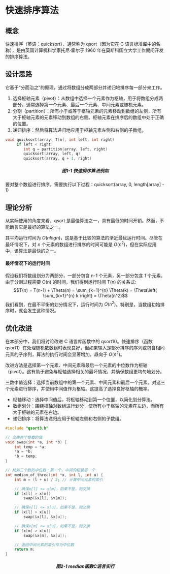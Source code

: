 # 快速排序算法

## 概念

快速排序（英语：quicksort），通常称为 qsort（因为它在 C 语言标准库中的名称），是由英国计算机科学家托尼·霍尔于 1960 年在莫斯科国立大学工作期间开发的排序算法。

## 设计思路

它基于“分而治之”的原理，通过将数组分成两部分并递归地排序每一部分来工作。
1. 选择枢轴元素（pivot）：从数组中选择一个元素作为枢轴，用于将数组分成两部分。通常选择第一个元素、最后一个元素、中间元素或随机元素。
2. 分割（partition）：所有小于或等于枢轴元素的元素移动到数组的左侧，所有大于枢轴元素的元素移动到数组的右侧。枢轴元素在排序后的数组中处于正确的位置。
3. 递归排序：然后将算法递归地应用于枢轴元素左侧和右侧的子数组。

```C lang
void quicksort(array: T[n], int left, int right)
     if left < right
        int q = partition(array, left, right)
        quicksort(array, left, q)
        quicksort(array, q + 1, right)

```
<h5 align="center">图1-1 快速排序算法例如</h5>

要对整个数组进行排序，需要执行以下过程：quicksort(array, 0, length[array] - 1)

## 理论分析
从实际使用的角度来看，qsort 是最佳算法之一，具有最低的时间开销。然而，不能断言它是最好的算法之一。

其平均运行时间为 $O(nlogn)$，这是基于比较的算法的渐近最优运行时间。尽管在最坏情况下，对 $n$ 个元素的数组进行排序的时间可能是 $O(n^2)$，但在实际应用中，该算法是最快的之一。

#### 最坏情况下的运行时间
假设我们将数组划分为两部分，一部分包含 n-1 个元素，另一部分包含 1 个元素。由于分割过程需要 O(n) 的时间，我们得到运行时间 T(n) 的关系式:
$$T(n) = T(n-1) + \Theta(n) = \sum_{k=1}^{n} \Theta(k) = \Theta\left( \sum_{k=1}^{n} k \right) = \Theta(n^2)$$
我们看到，在最不平衡的划分情况下，运行时间为 $O(n^2)$。特别是，当数组初始排序时，就会发生这种情况。

## 优化改进

在本部分中，我们将讨论改进 C 语言库函数中的 qsort1()。快速排序（函数 qsort1）在处理随机数数组时表现良好，但如果输入是部分排序的序列或包含相同元素的子序列，算法的执行时间会显著增加，趋向于 $O(n^2)$。

改进方法是选择第一个元素、中间元素和最后一个元素的中位数作为枢轴（pivot）。这有助于避免与枢轴选择相关的最坏情况，并确保数组更均匀地划分。

三数中值选择：选择当前数组中的第一个元素、中间元素和最后一个元素。对这三个元素进行排序，并使用中间值作为枢轴。这提高了选择良好枢轴的概率。
- 枢轴移动：选择中间值后，将枢轴移动到第一个位置，以简化划分算法。
- 数组划分：围绕枢轴对数组进行划分，使所有小于枢轴的元素在左边，而所有大于枢轴的元素在右边。
- 递归排序：将算法递归应用于枢轴左侧和右侧的子数组。

```C lang
#include "qsort3.h"

// 交换两个整数的值
void swap(int *a, int *b) {
    int temp = *a;
    *a = *b;
    *b = temp;
}

// 找到三个数的中位数：第一个，中间的和最后一个
int median_of_three(int *x, int l, int u) {
    int m = (l + u) / 2; // 计算中间元素的索引

    // 确保x[l] <= x[m]，如果不是，则交换
    if (x[l] > x[m]) 
        swap(&x[l], &x[m]);

    // 确保x[l] <= x[u]，如果不是，则交换
    if (x[l] > x[u]) 
        swap(&x[l], &x[u]);

    // 确保x[m] <= x[u]，如果不是，则交换
    if (x[m] > x[u]) 
        swap(&x[m], &x[u]);

    // 返回中间元素的索引作为中位数
    return m;
}
```
<h5 align="center">图2-1 median函数C语言实行</h5>





